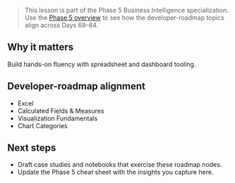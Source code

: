 > This lesson is part of the Phase 5 Business Intelligence specialization. Use the [Phase 5 overview](https://github.com/saint2706/Coding-For-MBA/blob/main/docs/bi-curriculum.md) to see how the developer-roadmap topics align across Days 68–84.

## Why it matters

Build hands-on fluency with spreadsheet and dashboard tooling.

## Developer-roadmap alignment

- Excel
- Calculated Fields & Measures
- Visualization Fundamentals
- Chart Categories

## Next steps

- Draft case studies and notebooks that exercise these roadmap nodes.
- Update the Phase 5 cheat sheet with the insights you capture here.